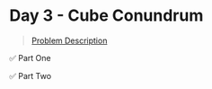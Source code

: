 # Day 3 - Cube Conundrum

> [Problem Description](https://adventofcode.com/2023/day/2)

:white_check_mark: Part One

:white_check_mark: Part Two
